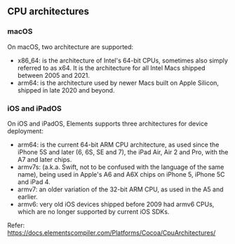 ## CPU architectures

### macOS
On macOS, two architecture are supported:

- x86_64: is the architecture of Intel's 64-bit CPUs, sometimes also simply referred to as x64. It is the architecture for all Intel Macs shipped between 2005 and 2021.
- arm64: is the architecture used by newer Macs built on Apple Silicon, shipped in late 2020 and beyond.

### iOS and iPadOS
On iOS and iPadOS, Elements supports three architectures for device deployment:

- arm64: is the current 64-bit ARM CPU architecture, as used since the iPhone 5S and later (6, 6S, SE and 7), the iPad Air, Air 2 and Pro, with the A7 and later chips.
- armv7s: (a.k.a. Swift, not to be confused with the language of the same name), being used in Apple's A6 and A6X chips on iPhone 5, iPhone 5C and iPad 4.
- armv7: an older variation of the 32-bit ARM CPU, as used in the A5 and earlier.
- armv6: very old iOS devices shipped before 2009 had armv6 CPUs, which are no longer supported by current iOS SDKs.

Refer: https://docs.elementscompiler.com/Platforms/Cocoa/CpuArchitectures/
